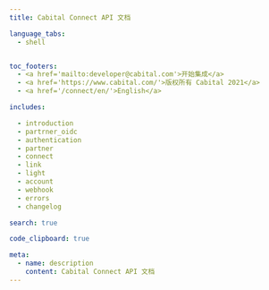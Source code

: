 ```yaml
---
title: Cabital Connect API 文档

language_tabs:
  - shell


toc_footers:
  - <a href='mailto:developer@cabital.com'>开始集成</a>
  - <a href='https://www.cabital.com/'>版权所有 Cabital 2021</a>
  - <a href='/connect/en/'>English</a>

includes:

  - introduction
  - partrner_oidc
  - authentication
  - partner
  - connect
  - link
  - light
  - account
  - webhook
  - errors
  - changelog

search: true

code_clipboard: true

meta:
  - name: description
    content: Cabital Connect API 文档
---
```


